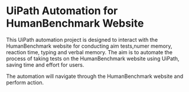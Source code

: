 # UiPath Automation for HumanBenchmark Website

This UiPath automation project is designed to interact with the HumanBenchmark website for conducting aim tests,numer memory, reaction time, typing and verbal memory. The aim is to automate the process of taking tests on the HumanBenchmark website using UiPath, saving time and effort for users.

The automation will navigate through the HumanBenchmark website and perform action.
